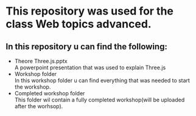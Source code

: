 # This repository was used for the class Web topics advanced.  
## In this repository u can find the following:  
- Theore Three.js.pptx   
  A powerpoint presentation that was used to explain Three.js   
- Workshop folder   
  In this workshop folder u can find everything that was needed to start the workshop.  
- Completed workshop folder   
  This folder wil contain a fully completed workshop(will be uploaded after the worhsop).  
 
